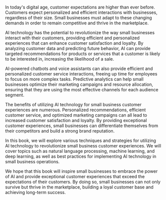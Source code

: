 

In today's digital age, customer expectations are higher than ever before. Customers expect personalized and efficient interactions with businesses, regardless of their size. Small businesses must adapt to these changing demands in order to remain competitive and thrive in the marketplace.

AI technology has the potential to revolutionize the way small businesses interact with their customers, providing efficient and personalized experiences that can enhance customer satisfaction and loyalty. By analyzing customer data and predicting future behavior, AI can provide targeted recommendations for products or services that a customer is likely to be interested in, increasing the likelihood of a sale.

AI-powered chatbots and voice assistants can also provide efficient and personalized customer service interactions, freeing up time for employees to focus on more complex tasks. Predictive analytics can help small businesses optimize their marketing campaigns and resource allocation, ensuring that they are using the most effective channels for each audience segment.

The benefits of utilizing AI technology for small business customer experiences are numerous. Personalized recommendations, efficient customer service, and optimized marketing campaigns can all lead to increased customer satisfaction and loyalty. By providing exceptional customer experiences, small businesses can differentiate themselves from their competitors and build a strong brand reputation.

In this book, we will explore various techniques and strategies for utilizing AI technology to revolutionize small business customer experiences. We will cover topics such as natural language processing, machine learning, and deep learning, as well as best practices for implementing AI technology in small business operations.

We hope that this book will inspire small businesses to embrace the power of AI and provide exceptional customer experiences that exceed the expectations of their customers. By doing so, small businesses can not only survive but thrive in the marketplace, building a loyal customer base and achieving long-term success.
